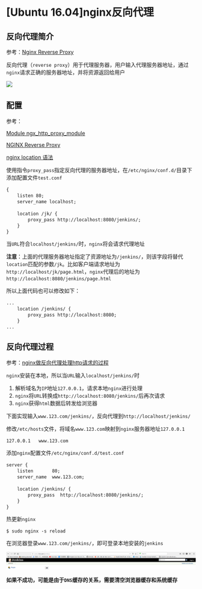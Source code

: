 
# [Ubuntu 16.04]nginx反向代理

## 反向代理简介

参考：[Nginx Reverse Proxy](https://www.jianshu.com/p/b1debd31149b)

反向代理（`reverse proxy`）用于代理服务器，用户输入代理服务器地址，通过`nginx`请求正确的服务器地址，并将资源返回给用户

![](https://upload-images.jianshu.io/upload_images/5107794-9c9764e76dfa7b2d.png?imageMogr2/auto-orient/strip|imageView2/2/w/1030/format/webp)

## 配置

参考：

[Module ngx_http_proxy_module](https://nginx.org/en/docs/http/ngx_http_proxy_module.html#proxy_set_header)

[NGINX Reverse Proxy](https://docs.nginx.com/nginx/admin-guide/web-server/reverse-proxy/#pass)

[nginx location 语法](https://blog.csdn.net/zhang_referee/article/details/88958074)

使用指令`proxy_pass`指定反向代理的服务器地址，在`/etc/nginx/conf.d/`目录下添加配置文件`test.conf`

```
{
    listen 80;
    server_name localhost;

    location /jk/ {
        proxy_pass http://localhost:8080/jenkins/;
    }
}
```

当`URL`符合`localhost/jenkins/`时，`nginx`将会请求代理地址

**注意**：上面的代理服务器地址指定了资源地址为`/jenkins/`，则该字段将替代`location`匹配的参数`/jk`。比如客户端请求地址为`http://localhost/jk/page.html`，`nginx`代理后的地址为`http://localhost:8080/jenkins/page.html`

所以上面代码也可以修改如下：

```
...
    location /jenkins/ {
        proxy_pass http://localhost:8080;
    }
...
```

## 反向代理过程

参考：[nginx做反向代理处理http请求的过程](https://blog.csdn.net/yusiguyuan/article/details/39249497)

`nginx`安装在本地，所以当`URL`输入`localhost/jenkins/`时

1. 解析域名为`IP`地址`127.0.0.1`，请求本地`nginx`进行处理
2. `nginx`将`URL`转换成`http://localhost:8080/jenkins/`后再次请求
3. `nginx`获得`html`数据后转发给浏览器

下面实现输入`www.123.com/jenkins/`，反向代理到`http://localhost/jenkins/`

修改`/etc/hosts`文件，将域名`www.123.com`映射到`nginx`服务器地址`127.0.0.1`

```
127.0.0.1   www.123.com
```

添加`nginx`配置文件`/etc/nginx/conf.d/test.conf`

```
server {
    listen       80;
    server_name  www.123.com;

    location /jenkins/ {
        proxy_pass  http://localhost:8080/jenkins/;
    }
}
```

热更新`nginx`

```
$ sudo nginx -s reload
```

在浏览器登录`www.123.com/jenkins/`，即可登录本地安装的`jenkins`

![](./imgs/nginx-jenkins.png)

**如果不成功，可能是由于`DNS`缓存的关系，需要清空浏览器缓存和系统缓存**